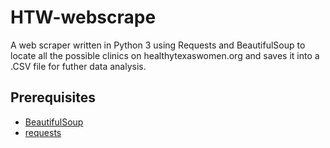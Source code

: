 <h1>HTW-webscrape</h1>
<p>A web scraper written in Python 3 using Requests and BeautifulSoup to locate all the possible clinics on healthytexaswomen.org and saves it into a .CSV file for futher data analysis.</p>
<h2>Prerequisites</h2>
<ul>
  <li><a href="https://www.crummy.com/software/BeautifulSoup/">BeautifulSoup</a></li>
  <li><a href="https://github.com/requests/requests">requests</a></li>
</ul>
